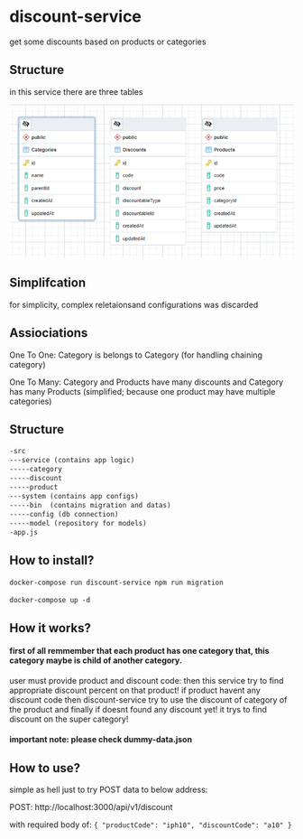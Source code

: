 # discount-service
get some discounts based on products or categories

## Structure
in this service there are three tables

![tables](/tables.png)

## Simplifcation

for simplicity, complex reletaionsand configurations was discarded

## Assiociations

One To One:
Category is belongs to Category (for handling chaining category)

One To Many:
Category and Products have many discounts and
Category has many Products (simplified; because one product may have multiple categories)

## Structure

```
-src
---service (contains app logic)
-----category 
-----discount
-----product
---system (contains app configs)
-----bin  (contains migration and datas)
-----config (db connection)
-----model (repository for models)
-app.js
```

## How to install?

`docker-compose run discount-service npm run migration`

`docker-compose up -d`

## How it works?

#### first of all remmember that each product has one category that, this category maybe is child of another category.

user must provide product and discount code:
then this service try to find appropriate discount percent on that product!
if product havent any discount code then discount-service try to use the discount of category of the product and finally if doesnt found any discount yet! it trys to find discount on the super category!

#### important note: please check dummy-data.json

## How to use?
simple as hell
just to try POST data to below address:

POST: http://localhost:3000/api/v1/discount

with required body of:
``
{
    "productCode": "iph10",
    "discountCode": "a10"
}
``


